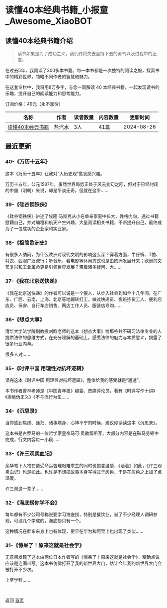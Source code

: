 # 读懂40本经典书籍_小报童_Awesome_XiaoBOT

## 读懂40本经典书籍介绍
> 读书如果是为了成功主义，我们终将失去坚持下去的勇气以及过程中的正直。    
    
在过去5年，我阅读了300多本书籍。每一本书都是一次独特的阅读之旅，探索书中的精彩世界，领略不同作者的智慧和魅力。    
    
在这套专栏中，我将用8万多字，与您一同解读 40 本经典书籍，一起发现读书的乐趣，提升自己的阅读能力和思考能力。    
    
订阅价格：49元（永不涨价）  
  


|名称|作者|读者数量|内容数量|更新时间|
|---|---|---|---|---|
|[读懂40本经典书籍](https://xiaobot.net/p/read_book?refer=0b133df9-27dc-423b-8101-639049001c13)|盐汽水|3人|41篇|2024-08-26|

## 最近更新
### 40-《万历十五年》

这本《万历十五年》让我对“大历史观”愈发感兴趣。

万历十五年，公元1587年，虽然世界局势正处于风云变幻之际，但对于已经封闭的中国（明朝）来说，却是平淡无奇。但就在这平......

### 39-《硅谷钢铁侠》

《硅谷钢铁侠》讲述了埃隆·马斯克从小在单亲家庭中长大，性格内向，通过书籍慰藉自己，并对编程和航天产生兴趣，大量阅读相关书籍，不断提升自己，最终成为了一位成功的企业家和实业家。

### 38-《极简欧洲史》

有很多人纳闷，为什么欧洲对现代文明的影响这么深？穿着方面，牛仔裤、T恤、衬衣、西服广泛流行；听音乐、看电影等休闲方式也是由欧洲发展开来；欧洲的文艺复兴和工业革命更是引领世界发展？带着诸多疑问，大......

### 37-《我在北京送快递》

《我在北京送快递》的作者可以说是一个狠人，从步入社会到如今十几年间，在广东、广西、云南、上海、北京等地辗转打工，做过快递员、夜班拣货工人、便利店店员、保安、自行车店销售、网店工作人员、服装店导购......

### 36-《想点大事》

清华大学法学院副教授刘晗老师的这本《想点大事》给那些并不研习法律专业的人提供法律的思维方式，在充分理解的基础上，感受法律的魅力与本质意义，揭露了很多行业内幕。

很多人对......

### 35-《时评中国 用理性对抗坏逻辑》

读完这本《时评中国 用理性对抗坏逻辑》，整体给我的感受就是“通透”。

本书作者曹林老师是《中国青年报》编委、首席评论员，著有《时评写作十讲》《拒绝伪正义》《不与流行为伍......

### 34-《沉思录》

当你感到焦虑、迷茫、诸事烦身、心神不宁的时候，建议你读读这本《沉思录》。

这本书是古罗马的一位哲学家皇帝马可·奥勒留所写，大部分内容是在鞍马劳顿中完成，行文内容每一小段......

### 33-《许三观卖血记》

余华笔下人物在遭受命运苦难艰难求生的同时也饱含温情，《活着》如此，《许三观卖血记》也是如此。也许是不想把故事本身写得过于灰色，于是在灰色之上加了点温暖。

许三观这一辈子......

### 32-《海底捞你学不会》

每年都有不少公司号称说要学习海底捞，特别是餐饮业，派了不少经理人调研参观，可没几个学成的，海底捞只有一个。

这种情况在胖东来身上也有体现，更早在华为和阿里上也出现了类似......

### 31-《惊呆了！原来这就是社会学》

无意间发现了这本由两位日本作者写的《惊呆了！原来这就是社会学》，精确点说应该是连画带写。这本书仿佛打开了我的新世界大门，估计今年我的新世界大门会被打开不少次。

上至学科......


<a href="https://github.com/Reno9527/awesome-xiaobot" style="color: white; text-decoration: none;">awesome-xiaobot</a>

返回 [首页](../README.md)
